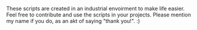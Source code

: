 These scripts are created in an industrial envoirment to make life easier. 
Feel free to contribute and use the scripts in your projects.
Please mention my name if you do, as an akt of saying "thank you!". :)
